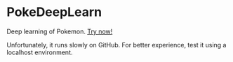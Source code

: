# PokeDeepLearn

Deep learning of Pokemon. <a href="https://ericcatgithub.github.io/PokeDeepLearn/" target="_blank">Try now!</a>

Unfortunately, it runs slowly on GitHub. For better experience, test it using a localhost environment.